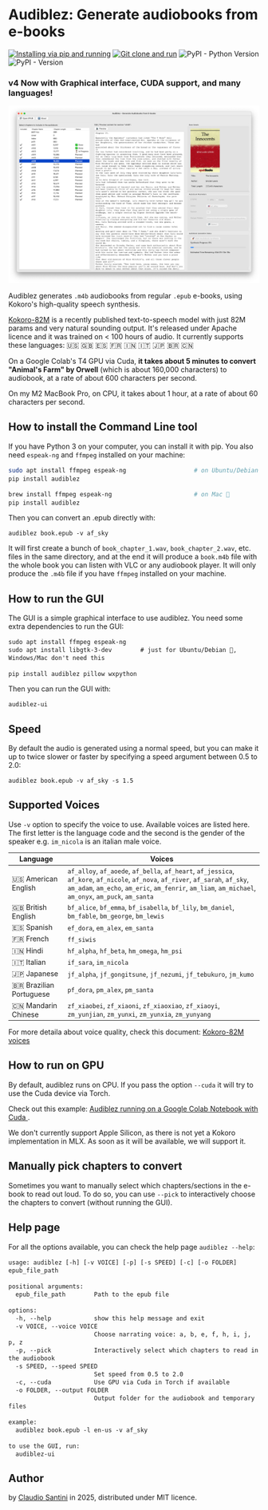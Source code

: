 # Audiblez: Generate  audiobooks from e-books

[![Installing via pip and running](https://github.com/santinic/audiblez/actions/workflows/pip-install.yaml/badge.svg)](https://github.com/santinic/audiblez/actions/workflows/pip-install.yaml)
[![Git clone and run](https://github.com/santinic/audiblez/actions/workflows/git-clone-and-run.yml/badge.svg)](https://github.com/santinic/audiblez/actions/workflows/git-clone-and-run.yml)
![PyPI - Python Version](https://img.shields.io/pypi/pyversions/audiblez)
![PyPI - Version](https://img.shields.io/pypi/v/audiblez)

### v4 Now with Graphical interface, CUDA support, and many languages!

![Audiblez GUI on MacOSX](./imgs/mac.png)

Audiblez generates `.m4b` audiobooks from regular `.epub` e-books,
using Kokoro's high-quality speech synthesis.

[Kokoro-82M](https://huggingface.co/hexgrad/Kokoro-82M) is a recently published text-to-speech model with just 82M params and very natural sounding output.
It's released under Apache licence and it was trained on < 100 hours of audio.
It currently supports these languages: 🇺🇸 🇬🇧 🇪🇸 🇫🇷 🇮🇳 🇮🇹 🇯🇵 🇧🇷 🇨🇳

On a Google Colab's T4 GPU via Cuda, **it takes about 5 minutes to convert "Animal's Farm" by Orwell** (which is about 160,000 characters) to audiobook, at a rate of about 600 characters per second.

On my M2 MacBook Pro, on CPU, it takes about 1 hour, at a rate of about 60 characters per second.


## How to install the Command Line tool

If you have Python 3 on your computer, you can install it with pip.
You also need `espeak-ng` and `ffmpeg` installed on your machine:

```bash
sudo apt install ffmpeg espeak-ng                   # on Ubuntu/Debian 🐧
pip install audiblez
```

```bash
brew install ffmpeg espeak-ng                       # on Mac 🍏
pip install audiblez
```

Then you can convert an .epub directly with:

```
audiblez book.epub -v af_sky
```

It will first create a bunch of `book_chapter_1.wav`, `book_chapter_2.wav`, etc. files in the same directory,
and at the end it will produce a `book.m4b` file with the whole book you can listen with VLC or any
audiobook player.
It will only produce the `.m4b` file if you have `ffmpeg` installed on your machine.

## How to run the GUI

The GUI is a simple graphical interface to use audiblez.
You need some extra dependencies to run the GUI:

```
sudo apt install ffmpeg espeak-ng 
sudo apt install libgtk-3-dev        # just for Ubuntu/Debian 🐧, Windows/Mac don't need this
  
pip install audiblez pillow wxpython
```

Then you can run the GUI with:
```
audiblez-ui
```


## Speed

By default the audio is generated using a normal speed, but you can make it up to twice slower or faster by specifying a speed argument between 0.5 to 2.0:

```
audiblez book.epub -v af_sky -s 1.5
```

## Supported Voices

Use `-v` option to specify the voice to use. Available voices are listed here.
The first letter is the language code and the second is the gender of the speaker e.g. `im_nicola` is an italian male voice.

| Language                  | Voices                                                                                                                                                                                                                                     |
|---------------------------|--------------------------------------------------------------------------------------------------------------------------------------------------------------------------------------------------------------------------------------------|
| 🇺🇸 American English     | `af_alloy`, `af_aoede`, `af_bella`, `af_heart`, `af_jessica`, `af_kore`, `af_nicole`, `af_nova`, `af_river`, `af_sarah`, `af_sky`, `am_adam`, `am_echo`, `am_eric`, `am_fenrir`, `am_liam`, `am_michael`, `am_onyx`, `am_puck`, `am_santa` |
| 🇬🇧 British English      | `bf_alice`, `bf_emma`, `bf_isabella`, `bf_lily`, `bm_daniel`, `bm_fable`, `bm_george`, `bm_lewis`                                                                                                                                          |
| 🇪🇸 Spanish              | `ef_dora`, `em_alex`, `em_santa`                                                                                                                                                                                                           |
| 🇫🇷 French               | `ff_siwis`                                                                                                                                                                                                                                 |
| 🇮🇳 Hindi                | `hf_alpha`, `hf_beta`, `hm_omega`, `hm_psi`                                                                                                                                                                                                |
| 🇮🇹 Italian              | `if_sara`, `im_nicola`                                                                                                                                                                                                                     |
| 🇯🇵 Japanese             | `jf_alpha`, `jf_gongitsune`, `jf_nezumi`, `jf_tebukuro`, `jm_kumo`                                                                                                                                                                         |
| 🇧🇷 Brazilian Portuguese | `pf_dora`, `pm_alex`, `pm_santa`                                                                                                                                                                                                           |
| 🇨🇳 Mandarin Chinese     | `zf_xiaobei`, `zf_xiaoni`, `zf_xiaoxiao`, `zf_xiaoyi`, `zm_yunjian`, `zm_yunxi`, `zm_yunxia`, `zm_yunyang`                                                                                                                                 |

For more detaila about voice quality, check this document: [Kokoro-82M voices](https://huggingface.co/hexgrad/Kokoro-82M/blob/main/VOICES.md)

## How to run on GPU

By default, audiblez runs on CPU. If you pass the option `--cuda` it will try to use the Cuda device via Torch.

Check out this example: [Audiblez running on a Google Colab Notebook with Cuda ](https://colab.research.google.com/drive/164PQLowogprWQpRjKk33e-8IORAvqXKI?usp=sharing]).

We don't currently support Apple Silicon, as there is not yet a Kokoro implementation in MLX. As soon as it will be available, we will support it.

## Manually pick chapters to convert

Sometimes you want to manually select which chapters/sections in the e-book to read out loud.
To do so, you can use `--pick` to interactively choose the chapters to convert (without running the GUI).

## Help page

For all the options available, you can check the help page `audiblez --help`:

```
usage: audiblez [-h] [-v VOICE] [-p] [-s SPEED] [-c] [-o FOLDER] epub_file_path

positional arguments:
  epub_file_path        Path to the epub file

options:
  -h, --help            show this help message and exit
  -v VOICE, --voice VOICE
                        Choose narrating voice: a, b, e, f, h, i, j, p, z
  -p, --pick            Interactively select which chapters to read in the audiobook
  -s SPEED, --speed SPEED
                        Set speed from 0.5 to 2.0
  -c, --cuda            Use GPU via Cuda in Torch if available
  -o FOLDER, --output FOLDER
                        Output folder for the audiobook and temporary files

example:
  audiblez book.epub -l en-us -v af_sky

to use the GUI, run:
  audiblez-ui
```

## Author

by [Claudio Santini](https://claudio.uk) in 2025, distributed under MIT licence.

